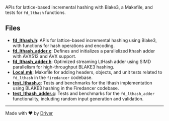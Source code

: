 <!--------------------------------------------------------------------------------->
<!-- IMPORTANT: This file is auto-generated by Driver (https://driver.ai). -------->
<!-- Manual edits may be overwritten on future commits. --------------------------->
<!--------------------------------------------------------------------------------->

APIs for lattice-based incremental hashing with Blake3, a Makefile, and tests for `fd_lthash` functions.


## Files
- **[fd_lthash.h](fd_lthash.h.md)**: APIs for lattice-based incremental hashing using Blake3, with functions for hash operations and encoding.
- **[fd_lthash_adder.c](fd_lthash_adder.c.md)**: Defines and initializes a parallelized lthash adder with AVX512 and AVX support.
- **[fd_lthash_adder.h](fd_lthash_adder.h.md)**: Optimized streaming LtHash adder using SIMD parallelism for high-throughput BLAKE3 hashing.
- **[Local.mk](Local.mk.md)**: Makefile for adding headers, objects, and unit tests related to `fd_lthash` in the `firedancer` codebase.
- **[test_lthash.c](test_lthash.c.md)**: Tests and benchmarks for the lthash implementation using BLAKE3 hashing in the Firedancer codebase.
- **[test_lthash_adder.c](test_lthash_adder.c.md)**: Tests and benchmarks for the `fd_lthash_adder` functionality, including random input generation and validation.

---
Made with ❤️ by [Driver](https://www.driver.ai/)